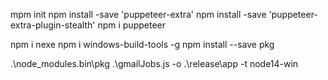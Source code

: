 mpm init
npm install -save 'puppeteer-extra'
npm install -save 'puppeteer-extra-plugin-stealth'
npm i puppeteer

npm i nexe
npm i windows-build-tools -g
npm install --save pkg


.\node_modules\.bin\pkg .\gmailJobs.js -o .\release\app -t node14-win
